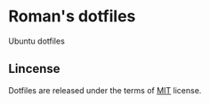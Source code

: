 # Roman's dotfiles
Ubuntu dotfiles

## Lincense
Dotfiles are released under the terms of [MIT] license.

[MIT]: ./LICENSE
